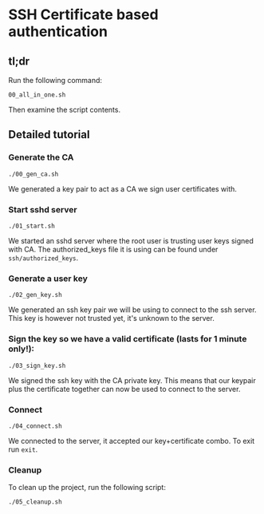 # SSH Certificate based authentication

## tl;dr

Run the following command:

```
00_all_in_one.sh
```

Then examine the script contents.

## Detailed tutorial

### Generate the CA 

```
./00_gen_ca.sh
```

We generated a key pair to act as a CA we sign user certificates with.

### Start sshd server

```
./01_start.sh
```

We started an sshd server where the root user is trusting user keys signed with CA.
The authorized_keys file it is using can be found under `ssh/authorized_keys`.

### Generate a user key

```
./02_gen_key.sh
```

We generated an ssh key pair we will be using to connect to the ssh server.
This key is however not trusted yet, it's unknown to the server.

### Sign the key so we have a valid certificate (lasts for 1 minute only!):
 
```
./03_sign_key.sh
```

We signed the ssh key with the CA private key. This means that our keypair
plus the certificate together can now be used to connect to the server.

### Connect

```
./04_connect.sh
```

We connected to the server, it accepted our key+certificate combo.
To exit run `exit`.

### Cleanup

To clean up the project, run the following script:

```
./05_cleanup.sh
```

